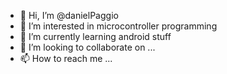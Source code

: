 - 👋 Hi, I’m @danielPaggio
- 👀 I’m interested in microcontroller programming
- 🌱 I’m currently learning android stuff
- 💞️ I’m looking to collaborate on ...
- 📫 How to reach me ...

<!---
danielPaggio/danielPaggio is a ✨ special ✨ repository because its `README.md` (this file) appears on your GitHub profile.
You can click the Preview link to take a look at your changes.
--->
